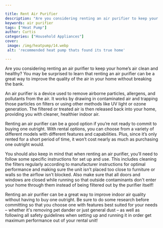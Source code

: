 ```yaml
---

title: Rent Air Purifier
description: "Are you considering renting an air purifier to keep your home’s air clean and healthy? You may be surprised to learn that renting ...get more info"
keywords: air purifier
tags: ["Heat Pump"]
author: Curtis
categories: ["Household Appliances"]
cover: 
 image: /img/heatpump/14.webp
 alt: 'recommended heat pump thats found its true home'

---
```


Are you considering renting an air purifier to keep your home’s air clean and healthy? You may be surprised to learn that renting an air purifier can be a great way to improve the quality of the air in your home without breaking the bank. 

An air purifier is a device used to remove airborne particles, allergens, and pollutants from the air. It works by drawing in contaminated air and trapping those particles on filters or using other methods like UV light or ozone generation. The filtered or treated air is then released back into your home, providing you with cleaner, healthier indoor air. 

Renting an air purifier can be a good option if you’re not ready to commit to buying one outright. With rental options, you can choose from a variety of different models with different features and capabilities. Plus, since it’s only rented for a short period of time, it won’t cost nearly as much as purchasing one outright would. 

You should also keep in mind that when renting an air purifier, you’ll need to follow some specific instructions for set up and use. This includes cleaning the filters regularly according to manufacturer instructions for optimal performance and making sure the unit isn’t placed too close to furniture or walls so the airflow isn't blocked. Also make sure that all doors and windows are closed while running so that outside contaminants don't enter your home through them instead of being filtered out by the purifier itself! 

Renting an air purifier can be a great way to improve indoor air quality without having to buy one outright. Be sure to do some research before committing so that you choose one with features best suited for your needs – whether it's removing pet dander or just general dust – as well as following all safety guidelines when setting up and running it in order get maximum performance out of your rental unit!
